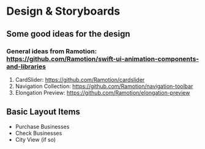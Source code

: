 #  Design & Storyboards

## Some good ideas for the design

### General ideas from Ramotion: https://github.com/Ramotion/swift-ui-animation-components-and-libraries

1. CardSlider: https://github.com/Ramotion/cardslider
2. Navigation Collection: https://github.com/Ramotion/navigation-toolbar
3. Elongation Preview: https://github.com/Ramotion/elongation-preview

## Basic Layout Items

- Purchase Businesses
- Check Businesses
- City View (if so)

